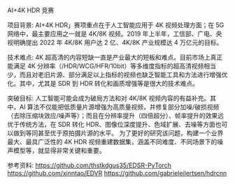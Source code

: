 AI+4K HDR 竞赛

项目背景:
AI+4K HDR」赛项重点在于人工智能应用于 4K 视频处理方面；在 5G 网络中，最主要应用之一就是 4K/8K 视频。2019 年上半年，工信部、广电、央视明确提出 2022 年 4K/8K 用户达 2 亿、4K/8K 产业规模达 4 万亿元的目标。

技术难点: 
4K 超高清的内容短缺一直是产业最大的短板和难点。目前市场上真正能满足 4K 分辨率（/HDR/WCG/HFR/10bit）等多维度指标的超高清视频相当少，而且对老旧片源、部分满足以上指标的视频也缺乏智能工具和方法进行增强优化。其中，尤其是 SDR 到 HDR 转化和画质增强等是很大的技术难点。

突破目标:
人工智能可能会成为破局方法和对 4K/8K 视频内容的有益补充。其中，AI 算法不仅能把低质量片源增强为高质量视频，并修复部分加噪/破损视频（去除压缩块效应/噪声等）；而且在分辨率提升（四倍超分）、帧率提升的效果远优于传统方法，在 SDR 转化 HDR、图像位深度提升、色域扩展、去噪等方面也可以做到等同甚至优于原拍摄片源的水平。
为了更好的研究该问题，构建一个业界最大、最具广泛性的 4K HDR 视频重建数据集，涵盖不同难度、不同场景下的噪声模型等，就显得非常关键和重要。

参考资料:
https://github.com/thstkdgus35/EDSR-PyTorch
https://github.com/xinntao/EDVR
https://github.com/gabrieleilertsen/hdrcnn
